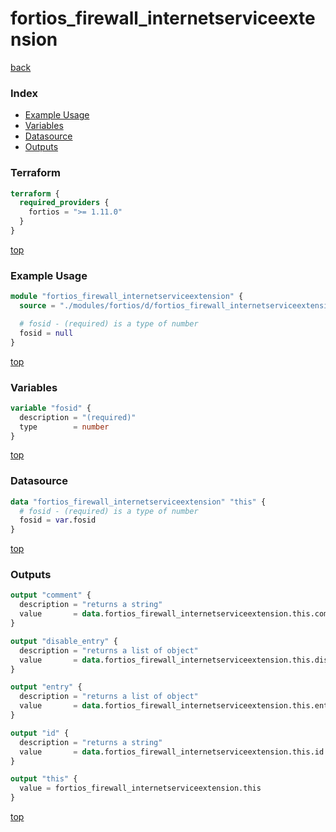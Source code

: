 # fortios_firewall_internetserviceextension

[back](../fortios.md)

### Index

- [Example Usage](#example-usage)
- [Variables](#variables)
- [Datasource](#datasource)
- [Outputs](#outputs)

### Terraform

```terraform
terraform {
  required_providers {
    fortios = ">= 1.11.0"
  }
}
```

[top](#index)

### Example Usage

```terraform
module "fortios_firewall_internetserviceextension" {
  source = "./modules/fortios/d/fortios_firewall_internetserviceextension"

  # fosid - (required) is a type of number
  fosid = null
}
```

[top](#index)

### Variables

```terraform
variable "fosid" {
  description = "(required)"
  type        = number
}
```

[top](#index)

### Datasource

```terraform
data "fortios_firewall_internetserviceextension" "this" {
  # fosid - (required) is a type of number
  fosid = var.fosid
}
```

[top](#index)

### Outputs

```terraform
output "comment" {
  description = "returns a string"
  value       = data.fortios_firewall_internetserviceextension.this.comment
}

output "disable_entry" {
  description = "returns a list of object"
  value       = data.fortios_firewall_internetserviceextension.this.disable_entry
}

output "entry" {
  description = "returns a list of object"
  value       = data.fortios_firewall_internetserviceextension.this.entry
}

output "id" {
  description = "returns a string"
  value       = data.fortios_firewall_internetserviceextension.this.id
}

output "this" {
  value = fortios_firewall_internetserviceextension.this
}
```

[top](#index)